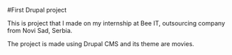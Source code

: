 #First Drupal project

This is project that I made on my internship at Bee IT, outsourcing company from Novi Sad, Serbia.

The project is made using Drupal CMS and its theme are movies.
